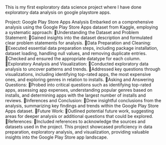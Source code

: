 This is my first exploratory data science project where I have done exploratory data analysis on google playstore apps.

Project: Google Play Store Apps Analysis
Embarked on a comprehensive analysis using the Google Play Store Apps dataset from Kaggle, employing a systematic approach:
Understanding the Dataset and Problem Statement:
Gained insights into the dataset description and formulated clear problem statements for analysis.
Data Preparation and Cleaning:
Executed essential data preparation steps, including package installation, dataset loading, handling null values, and removing duplicate entries.
Checked and ensured the appropriate datatype for each column.
Exploratory Analysis and Visualization:
Conducted exploratory data analysis to uncover patterns and trends.
Addressed key questions through visualizations, including identifying top-rated apps, the most expensive ones, and exploring genres in relation to installs.
Asking and Answering Questions:
Probed into critical questions such as identifying top-rated apps, assessing app expenses, understanding popular genres based on installs, and determining apps with the largest number of installs and reviews.
Inferences and Conclusion:
Drew insightful conclusions from the analysis, summarizing key findings and trends within the Google Play Store Apps dataset.
Future Work:
Outlined potential future work, suggesting areas for deeper analysis or additional questions that could be explored.
References:
Included references to acknowledge the sources and datasets used in the project.
This project showcased proficiency in data preparation, exploratory analysis, and visualization, providing valuable insights into the Google Play Store app landscape.
